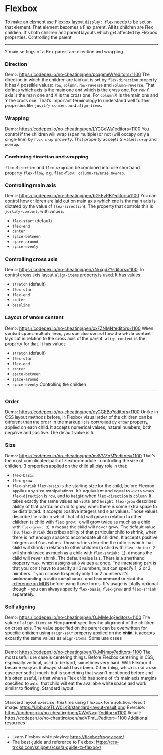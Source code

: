 # Flexbox

To make an element use Flexbox layout `display: flex` needs to be set on that
element.
That element becomes a Flex parent. All its children are Flex children. It's
both children and parent layouts which get affected by Flexbox properties.
Controlling the parent

---

2 main settings of a Flex parent are direction and wrapping.

### Direction

Demo: https://codepen.io/no-cheating/pen/poggmeW?editors=1100
The direction in which the children are laid out is set by `flex-direction`
property. It has 4 possible values: `row`, `column`, `row-reverse` and
`column-reverse`.
That defines which axis is the main one and which is the cross one. For `row`
Y axis is the main one and X is the cross one. For `column` X is the main one
and Y the cross one. That's important terminology to understand well further
properties like `justify-content` and `align-items`.

### Wrapping

Demo: https://codepen.io/no-cheating/pen/LYGGoWa?editors=1100
You control if the children will wrap (span multiple) or not (will occupy only
a single line) by `flex-wrap` property. That property accepts 2 values:
`wrap` and `nowrap`.

### Combining direction and wrapping

`flex-direction` and `flex-wrap` can be combined into one shorthand property
`flex-flow`, e.g. `flex-flow: column-reverse nowrap`.

### Controlling main axis

Demo: https://codepen.io/no-cheating/pen/bGEEyRB?editors=1100
You can control how children are laid out on main axis (which one is the main
axis is dictated by the value of `flex-direction`). The property that controls
this is `justify-content`, with values:

- `flex-start` (default)
- `flex-end`
- `center`
- `space-between`
- `space-around`
- `space-evenly`

### Controlling cross axis

Demo: https://codepen.io/no-cheating/pen/rNxxgdZ?editors=1100
To control cross axis layout `align-items` property is used. It has values:

- `stretch` (default)
- `flex-start`
- `flex-end`
- `center`
- `baseline`

### Layout of whole content

Demo: https://codepen.io/no-cheating/pen/xxZZNMN?editors=1100
When content spans multiple lines, you can also control how the whole content
lays out in relation to the cross axis of the parent. `align-content` is the
property for that. It has values:

- `stretch` (default)
- `flex-start`
- `flex-end`
- `center`
- `space-between`
- `space-around`
- `space-evenly`
  Controlling the children

---

### Order

Demo: https://codepen.io/no-cheating/pen/dyGGEBo?editors=1100
Unlike in CSS layout methods before, in Flexbox visual order of the children can
be different than the order in the markup. It is controlled by `order` property,
applied on each child. It accepts numerical values, natural numbers, both
negative and positive. The default value is `0`.

### Size

Demo: https://codepen.io/no-cheating/pen/mdVVZqM?editors=1100
That's the most complicated part of Flexbox module - controlling the size of
children. 3 properties applied on the child all play role in that:

- `flex-basis`
- `flex-grow`
- `flex-shrink`
  `flex-basis` is the starting size for the child, before Flexbox applies any size
  manipulations. It's equivalent and equal to `width` when `flex-direction` is
  `row`, and to `height` when `flex-direction` is `column`. It takes exactly the
  same values as `width` and `height`.
  `flex-grow` describes ability of that particular child to grow, when there is
  some extra space to be distributed. It accepts positive integers and `0` as
  values. Those values describe the ratio in which that child will grow in
  relation to other children (a child with `flex-grow: 6` will grow twice as much
  as a child with `flex-grow: 3`). `0` means the child will never grow. The
  default value is `0`.
  `flex-shrink` describes ability of that particular child to shrink, when there
  is not enough space to accomodate all children. It accepts positive integers and
  `0` as values. Those values describe the ratio in which that child will shrink
  in relation to other children (a child with `flex-shrink: 2` will shrink twice
  as much as a child with `flex-shrink: 1`). `0` means the child will never shrink.
  The default value is `1`.
  There is a shorthand property `flex`, which assigns all 3 values at once. The
  interesting part is that you don't have to specify all 3 numbers, but can
  specify 1, 2 or 3 numbers. If you choose to specify only 1 or 2 numbers it's
  understanding is quite complicated, and I recommend to read the [reference on
  MDN](https://developer.mozilla.org/en-US/docs/Web/CSS/flex) before using those
  forms. It's usage is totally optional though - you can always specify
  `flex-basis`, `flex-grow` and `flex-shrink` separately.

### Self aligning

Demo: https://codepen.io/no-cheating/pen/OJMMeJg?editors=1100
The value of `align-items` on Flex **parent** specifies the alignment of the
children on cross axis. The value specified on the parent can be overwritten for
specific children using `align-self` property applied on the **child**. It
accepts excactly the same values as `align-items`.
Some use cases

---

Demo: https://codepen.io/no-cheating/pen/OJMNmpy?editors=1100
The most useful use case is centering things. Before Flexbox centering in CSS,
especially vertical, used to be hard, sometimes very hard. With Flexbox it
became easy as it always should have been.
Other thing, which is not a use case per sethat much, but is something that wasn't
mentioned before and it's often useful, is that when a Flex child has some of
it's main axis margins specified to `auto`, that child will eat the available
white space and work similar to floating.
Standard layout

---

Standard layout exercise, this time using Flexbox for a solution.
Result image: https://i.ibb.co/TLW0LK8/standard-layout-result.png
Exercise: https://codepen.io/no-cheating/pen/QWyNvxg?editors=1100
Result: https://codepen.io/no-cheating/pen/mdVPmLJ?editors=1100
Additional resources

---

- Learn Flexbox while playing:
  https://flexboxfroggy.com/
- The best guide and reference to Flexbox:
  https://css-tricks.com/snippets/css/a-guide-to-flexbox/

